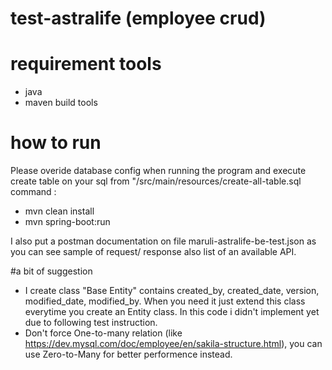 # test-astralife (employee crud)

# requirement tools
- java
- maven build tools

# how to run
Please overide database config when running the program and execute create table on your sql from "/src/main/resources/create-all-table.sql
command :
  - mvn clean install
  - mvn spring-boot:run

I also put a postman documentation on file maruli-astralife-be-test.json as you can see sample of request/ response also list of an available API.

#a bit of suggestion
- I create class "Base Entity" contains created_by, created_date, version, modified_date, modified_by. When you need it just extend this class everytime you create an Entity class. In this code i didn't implement yet due to following test instruction.
- Don't force One-to-many relation (like https://dev.mysql.com/doc/employee/en/sakila-structure.html), you can use Zero-to-Many for better performence instead.
